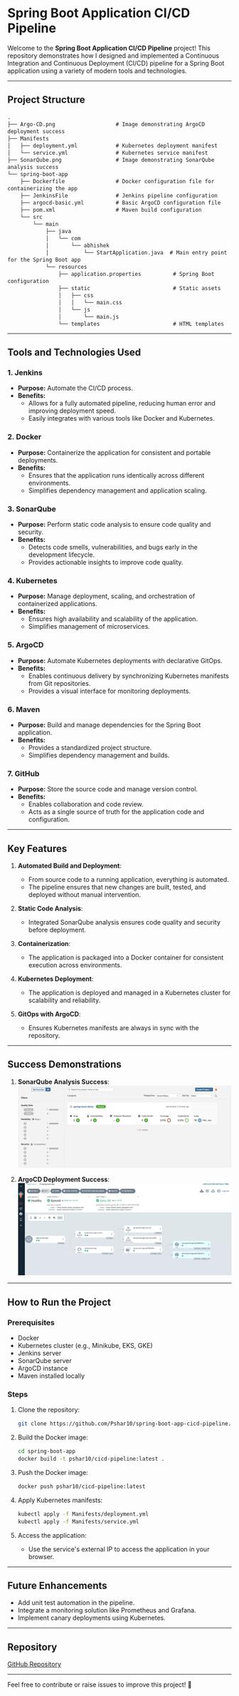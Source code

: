 # Spring Boot Application CI/CD Pipeline

Welcome to the **Spring Boot Application CI/CD Pipeline** project! This repository demonstrates how I designed and implemented a Continuous Integration and Continuous Deployment (CI/CD) pipeline for a Spring Boot application using a variety of modern tools and technologies.

---

## Project Structure

```plaintext
.
├── Argo-CD.png                   # Image demonstrating ArgoCD deployment success
├── Manifests
│   ├── deployment.yml            # Kubernetes deployment manifest
│   └── service.yml               # Kubernetes service manifest
├── SonarQube.png                 # Image demonstrating SonarQube analysis success
└── spring-boot-app
    ├── Dockerfile                # Docker configuration file for containerizing the app
    ├── JenkinsFile               # Jenkins pipeline configuration
    ├── argocd-basic.yml          # Basic ArgoCD configuration file
    ├── pom.xml                   # Maven build configuration
    └── src
        └── main
            ├── java
            │   └── com
            │       └── abhishek
            │           └── StartApplication.java  # Main entry point for the Spring Boot app
            └── resources
                ├── application.properties          # Spring Boot configuration
                ├── static                          # Static assets
                │   ├── css
                │   │   └── main.css
                │   └── js
                │       └── main.js
                └── templates                       # HTML templates
```

---

## Tools and Technologies Used

### 1. **Jenkins**
   - **Purpose:** Automate the CI/CD process.
   - **Benefits:**
     - Allows for a fully automated pipeline, reducing human error and improving deployment speed.
     - Easily integrates with various tools like Docker and Kubernetes.

### 2. **Docker**
   - **Purpose:** Containerize the application for consistent and portable deployments.
   - **Benefits:**
     - Ensures that the application runs identically across different environments.
     - Simplifies dependency management and application scaling.

### 3. **SonarQube**
   - **Purpose:** Perform static code analysis to ensure code quality and security.
   - **Benefits:**
     - Detects code smells, vulnerabilities, and bugs early in the development lifecycle.
     - Provides actionable insights to improve code quality.

### 4. **Kubernetes**
   - **Purpose:** Manage deployment, scaling, and orchestration of containerized applications.
   - **Benefits:**
     - Ensures high availability and scalability of the application.
     - Simplifies management of microservices.

### 5. **ArgoCD**
   - **Purpose:** Automate Kubernetes deployments with declarative GitOps.
   - **Benefits:**
     - Enables continuous delivery by synchronizing Kubernetes manifests from Git repositories.
     - Provides a visual interface for monitoring deployments.

### 6. **Maven**
   - **Purpose:** Build and manage dependencies for the Spring Boot application.
   - **Benefits:**
     - Provides a standardized project structure.
     - Simplifies dependency management and builds.

### 7. **GitHub**
   - **Purpose:** Store the source code and manage version control.
   - **Benefits:**
     - Enables collaboration and code review.
     - Acts as a single source of truth for the application code and configuration.

---

## Key Features

1. **Automated Build and Deployment**:
   - From source code to a running application, everything is automated.
   - The pipeline ensures that new changes are built, tested, and deployed without manual intervention.

2. **Static Code Analysis**:
   - Integrated SonarQube analysis ensures code quality and security before deployment.

3. **Containerization**:
   - The application is packaged into a Docker container for consistent execution across environments.

4. **Kubernetes Deployment**:
   - The application is deployed and managed in a Kubernetes cluster for scalability and reliability.

5. **GitOps with ArgoCD**:
   - Ensures Kubernetes manifests are always in sync with the repository.

---

## Success Demonstrations

1. **SonarQube Analysis Success**:
   ![SonarQube Analysis](SonarQube.png)

2. **ArgoCD Deployment Success**:
   ![ArgoCD Deployment](Argo-CD.png)

---

## How to Run the Project

### Prerequisites
- Docker
- Kubernetes cluster (e.g., Minikube, EKS, GKE)
- Jenkins server
- SonarQube server
- ArgoCD instance
- Maven installed locally

### Steps
1. Clone the repository:
   ```bash
   git clone https://github.com/Pshar10/spring-boot-app-cicd-pipeline.git
   ```

2. Build the Docker image:
   ```bash
   cd spring-boot-app
   docker build -t pshar10/cicd-pipeline:latest .
   ```

3. Push the Docker image:
   ```bash
   docker push pshar10/cicd-pipeline:latest
   ```

4. Apply Kubernetes manifests:
   ```bash
   kubectl apply -f Manifests/deployment.yml
   kubectl apply -f Manifests/service.yml
   ```

5. Access the application:
   - Use the service's external IP to access the application in your browser.

---

## Future Enhancements
- Add unit test automation in the pipeline.
- Integrate a monitoring solution like Prometheus and Grafana.
- Implement canary deployments using Kubernetes.

---

## Repository
[GitHub Repository](https://github.com/Pshar10/spring-boot-app-cicd-pipeline)

---

Feel free to contribute or raise issues to improve this project! 🚀
